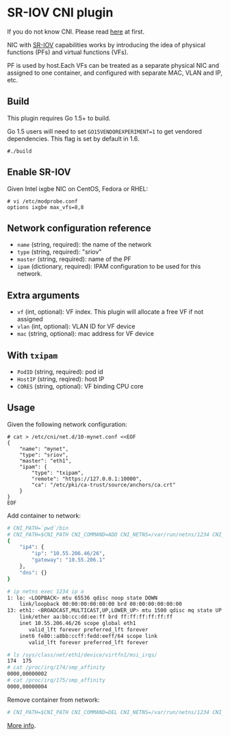 # SR-IOV CNI plugin

If you do not know CNI. Please read [here](https://github.com/containernetworking/cni) at first.

NIC with [SR-IOV](http://blog.scottlowe.org/2009/12/02/what-is-sr-iov/) capabilities works by introducing the idea of physical functions (PFs) and virtual functions (VFs). 

PF is used by host.Each VFs can be treated as a separate physical NIC and assigned to one container, and configured with separate MAC, VLAN and IP, etc.

## Build

This plugin requires Go 1.5+ to build.

Go 1.5 users will need to set `GO15VENDOREXPERIMENT=1` to get vendored dependencies. This flag is set by default in 1.6.

```
#./build
```

## Enable SR-IOV

Given Intel ixgbe NIC on CentOS, Fedora or RHEL:

```
# vi /etc/modprobe.conf
options ixgbe max_vfs=8,8
```

## Network configuration reference

* `name` (string, required): the name of the network
* `type` (string, required): "sriov"
* `master` (string, required): name of the PF
* `ipam` (dictionary, required): IPAM configuration to be used for this network.

## Extra arguments

* `vf` (int, optional): VF index. This plugin will allocate a free VF if not assigned
* `vlan` (int, optional): VLAN ID for VF device
* `mac` (string, optional): mac address for VF device

## With `txipam`

* `PodID` (string, required): pod id
* `HostIP` (string, reqired): host IP
* `CORES` (string, optional): VF binding CPU core

## Usage

Given the following network configuration:

```
# cat > /etc/cni/net.d/10-mynet.conf <<EOF
{
    "name": "mynet",
    "type": "sriov",
    "master": "eth1",
    "ipam": {
        "type": "txipam",
        "remote": "https://127.0.0.1:10000",
        "ca": "/etc/pki/ca-trust/source/anchors/ca.crt"
    }
}
EOF
```

Add container to network:

```sh
# CNI_PATH=`pwd`/bin
# CNI_PATH=$CNI_PATH CNI_COMMAND=ADD CNI_NETNS=/var/run/netns/1234 CNI_CONTAINERID=1234 CNI_IFNAME=eth1 CNI_ARGS="IgnoreUnknown=1;PodID=1234;HostIP=10.55.206.20;CORES=1,2,3,4" bin/sriov < /etc/cni/net.d/txnet.conf
{
    "ip4": {
        "ip": "10.55.206.46/26",
        "gateway": "10.55.206.1"
    },
    "dns": {}
}

# ip netns exec 1234 ip a
1: lo: <LOOPBACK> mtu 65536 qdisc noop state DOWN
    link/loopback 00:00:00:00:00:00 brd 00:00:00:00:00:00
13: eth1: <BROADCAST,MULTICAST,UP,LOWER_UP> mtu 1500 qdisc mq state UP qlen 1000
    link/ether aa:bb:cc:dd:ee:ff brd ff:ff:ff:ff:ff:ff
    inet 10.55.206.46/26 scope global eth1
       valid_lft forever preferred_lft forever
    inet6 fe80::a8bb:ccff:fedd:eeff/64 scope link
       valid_lft forever preferred_lft forever

# ls /sys/class/net/eth1/device/virtfn1/msi_irqs/
174  175
# cat /proc/irq/174/smp_affinity
0000,00000002
# cat /proc/irq/175/smp_affinity
0000,00000004
```

Remove container from network:

```sh
# CNI_PATH=$CNI_PATH CNI_COMMAND=DEL CNI_NETNS=/var/run/netns/1234 CNI_CONTAINERID=1234 CNI_IFNAME=eth1 CNI_ARGS="PodID=1234;HostIP=10.55.206.20" bin/sriov < /etc/cni/net.d/txnet.conf
```

[More info](https://github.com/containernetworking/cni/pull/259).
